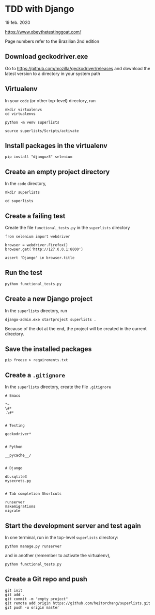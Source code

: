 # TDD with Django

19 feb. 2020

https://www.obeythetestinggoat.com/

Page numbers refer to the Brazilian 2nd edition

## Download geckodriver.exe

Go to https://github.com/mozilla/geckodriver/releases and download the latest version to a directory in your system path

## Virtualenv

In your `code` (or other top-level) directory, run

```
mkdir virtualenvs
cd virtualenvs
```

`python -m venv superlists`

`source superlists/Scripts/activate`

## Install packages in the virtualenv

`pip install "django>3" selenium`

## Create an empty project directory

In the `code` directory,

`mkdir superlists`

`cd superlists`

## Create a failing test

Create the file `functional_tests.py` in the `superlists` directory

```
from selenium import webdriver

browser = webdriver.Firefox()
browser.get('http://127.0.0.1:8000')

assert 'Django' in browser.title
```

## Run the test

`python functional_tests.py`

## Create a new Django project

In the `superlists` directory, run

`django-admin.exe startproject superlists .`

Because of the dot at the end, the project will be created in the current directory.

## Save the installed packages

`pip freeze > requirements.txt`

## Create a `.gitignore`

In the `superlists` directory, create the file `.gitignore`

```
# Emacs

*~
\#*
.\#*


# Testing

geckodriver*


# Python

__pycache__/


# Django

db.sqlite3
mysecrets.py


# Tab completion Shortcuts

runserver
makemigrations
migrate
```

## Start the development server and test again

In one terminal, run in the top-level `superlists` directory:

`python manage.py runserver`

and in another (remember to activate the virtualenv),

`python functional_tests.py`

## Create a Git repo and push

```
git init
git add .
git commit -m "empty project"
git remote add origin https://github.com/heitorchang/superlists.git
git push -u origin master
```
